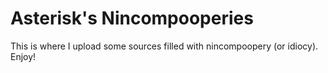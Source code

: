 # Asterisk's Nincompooperies

This is where I upload some sources filled with nincompoopery (or idiocy). Enjoy!
